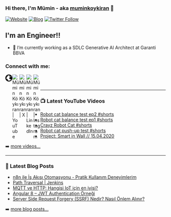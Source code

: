 ### Hi there, I'm Mümin - aka [muminkoykiran][website] 👋

[![Website](https://img.shields.io/website?label=muminkoykiran.com.tr&style=for-the-badge&url=https%3A%2F%2Fmuminkoykiran.com.tr)](https://www.muminkoykiran.com.tr)
[![Blog](https://img.shields.io/website?label=blog.muminkoykiran.com.tr&style=for-the-badge&url=https%3A%2F%2Fblog.muminkoykiran.com.tr)](https://blog.muminkoykiran.com.tr)
[![Twitter Follow](https://img.shields.io/twitter/follow/muminkoykiran?color=1DA1F2&logo=twitter&style=for-the-badge)](https://x.com/intent/follow?original_referer=https%3A%2F%2Fgithub.com%2Fmuminkoykiran&screen_name=muminkoykiran)

## I'm an Engineer!!

- 🔭 I’m currently working as a SDLC Generative AI Architect at Garanti BBVA


### Connect with me:

[<img align="left" alt="muminkoykiran.com.tr" width="22px" src="https://raw.githubusercontent.com/iconic/open-iconic/master/svg/globe.svg" />][website]
[<img align="left" alt="Mümin Köykıran | YouTube" width="22px" src="https://cdn.jsdelivr.net/npm/simple-icons@v3/icons/youtube.svg" />][youtube]
[<img align="left" alt="Mümin Köykıran | X" width="22px" src="https://cdn.jsdelivr.net/npm/simple-icons@v3/icons/twitter.svg" />][x]
[<img align="left" alt="Mümin Köykıran | LinkedIn" width="22px" src="https://cdn.jsdelivr.net/npm/simple-icons@v3/icons/linkedin.svg" />][linkedin]
[<img align="left" alt="Mümin Köykıran | Instagram" width="22px" src="https://cdn.jsdelivr.net/npm/simple-icons@v3/icons/instagram.svg" />][instagram]


<br />
<br />

---

### 📺 Latest YouTube Videos

<!-- YOUTUBE:START -->
- [Robot cat balance test ep2 #shorts](https://www.youtube.com/shorts/y1X5qtz2ry8)
- [Robot cat balance test ep1 #shorts](https://www.youtube.com/shorts/hYL2tfR2fH4)
- [Crayz Robot Cat #shorts](https://www.youtube.com/shorts/2vr-Fors2Hk)
- [Robot cat push-up test #shorts](https://www.youtube.com/shorts/xsNnlOVurFM)
- [Project: Smart in Wall // 15.04.2020](https://www.youtube.com/shorts/bb_J6ONfCZc)
<!-- YOUTUBE:END -->

➡️ [more videos...](https://www.youtube.com/channel/UCb0WFqDdebZnHYf5H526zpA)

---

### 📕 Latest Blog Posts

<!-- BLOG-POST-LIST:START -->
- [n8n ile İş Akışı Otomasyonu - Pratik Kullanım Deneyimlerim](https://blog.muminkoykiran.com.tr/posts/n8n-ile-workflow-otomasyonu-ve-ai-entegrasyonu/)
- [Path Traversal | Jenkins](https://blog.muminkoykiran.com.tr/posts/path-traversal-jenkins/)
- [MQTT ve HTTP: Hangisi IoT için en iyisi?](https://blog.muminkoykiran.com.tr/posts/mqtt-ve-http-hangisi-iot-icin-en-iyisi/)
- [Angular 8 – JWT Authentication Örneği](https://blog.muminkoykiran.com.tr/posts/angular-8-jwt-authentication-ornegi/)
- [Server Side Request Forgery &lpar;SSRF&rpar; Nedir? Nasıl Önlem Alınır?](https://blog.muminkoykiran.com.tr/posts/server-side-request-forgery-ssrf-nedir/)
<!-- BLOG-POST-LIST:END -->

➡️ [more blog posts...](https://blog.muminkoykiran.com.tr/)

[website]: https://www.muminkoykiran.com.tr/
[x]: https://x.com/MrKoykiran
[youtube]: https://www.youtube.com/channel/UCb0WFqDdebZnHYf5H526zpA
[instagram]: https://www.instagram.com/muminkoykiran/
[linkedin]: https://www.linkedin.com/in/muminkoykiran/
